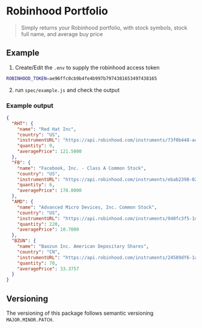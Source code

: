 # Robinhood Portfolio
> Simply returns your Robinhood portfolio, with stock symbols, stock full name, and average buy price

## Example
1. Create/Edit the `.env` to supply the robinhood access token
```bash
ROBINHOOD_TOKEN=ae96ffc0cb9b4fe4b997b7974381653497438165
```
2. run `spec/example.js` and check the output

### Example output
```json
{
  "RHT": {
    "name": "Red Hat Inc",
    "country": "US",
    "instrumentURL": "https://api.robinhood.com/instruments/73f0b448-ac9c-49c6-b281-ef28aa51fd3f/",
    "quantity": 9,
    "averagePrice": 121.5000
  },
  "FB": {
    "name": "Facebook, Inc. - Class A Common Stock",
    "country": "US",
    "instrumentURL": "https://api.robinhood.com/instruments/ebab2398-028d-4939-9f1d-13bf38f81c50/",
    "quantity": 6,
    "averagePrice": 178.0000
  },
  "AMD": {
    "name": "Advanced Micro Devices, Inc. Common Stock",
    "country": "US",
    "instrumentURL": "https://api.robinhood.com/instruments/940fc3f5-1db5-4fed-b452-f3a2e4562b5f/",
    "quantity": 220,
    "averagePrice": 10.7000
  },
  "BZUN": {
    "name": "Baozun Inc. American Depositary Shares",
    "country": "CN",
    "instrumentURL": "https://api.robinhood.com/instruments/24589df6-1a0a-4440-b8c4-d533ba53c3c8/",
    "quantity": 70,
    "averagePrice": 33.3757
  }
}
```

## Versioning
The versioning of this package follows semantic versioning `MAJOR.MINOR.PATCH`.
